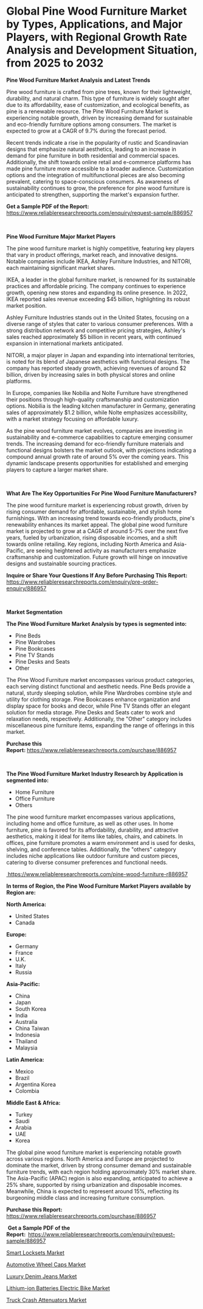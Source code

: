 <p><h1>Global Pine Wood Furniture Market by Types, Applications, and Major Players, with Regional Growth Rate Analysis and Development Situation, from 2025 to 2032</h1></p><p><strong>Pine Wood Furniture Market Analysis and Latest Trends</strong></p>
<p><p>Pine wood furniture is crafted from pine trees, known for their lightweight, durability, and natural charm. This type of furniture is widely sought after due to its affordability, ease of customization, and ecological benefits, as pine is a renewable resource. The Pine Wood Furniture Market is experiencing notable growth, driven by increasing demand for sustainable and eco-friendly furniture options among consumers. The market is expected to grow at a CAGR of 9.7% during the forecast period. </p><p>Recent trends indicate a rise in the popularity of rustic and Scandinavian designs that emphasize natural aesthetics, leading to an increase in demand for pine furniture in both residential and commercial spaces. Additionally, the shift towards online retail and e-commerce platforms has made pine furniture more accessible to a broader audience. Customization options and the integration of multifunctional pieces are also becoming prevalent, catering to space-conscious consumers. As awareness of sustainability continues to grow, the preference for pine wood furniture is anticipated to strengthen, supporting the market's expansion further.</p></p>
<p><strong>Get a Sample PDF of the Report:&nbsp;</strong> <a href="https://www.reliableresearchreports.com/enquiry/request-sample/886957?utm_campaign=13&utm_medium=2&utm_source=Github&utm_content=ia&utm_term=06022025&utm_id=pine-wood-furniture">https://www.reliableresearchreports.com/enquiry/request-sample/886957</a></p>
<p>&nbsp;</p>
<p><strong>Pine Wood Furniture Major Market Players</strong></p>
<p><p>The pine wood furniture market is highly competitive, featuring key players that vary in product offerings, market reach, and innovative designs. Notable companies include IKEA, Ashley Furniture Industries, and NITORI, each maintaining significant market shares.</p><p>IKEA, a leader in the global furniture market, is renowned for its sustainable practices and affordable pricing. The company continues to experience growth, opening new stores and expanding its online presence. In 2022, IKEA reported sales revenue exceeding $45 billion, highlighting its robust market position.</p><p>Ashley Furniture Industries stands out in the United States, focusing on a diverse range of styles that cater to various consumer preferences. With a strong distribution network and competitive pricing strategies, Ashley's sales reached approximately $5 billion in recent years, with continued expansion in international markets anticipated.</p><p>NITORI, a major player in Japan and expanding into international territories, is noted for its blend of Japanese aesthetics with functional designs. The company has reported steady growth, achieving revenues of around $2 billion, driven by increasing sales in both physical stores and online platforms.</p><p>In Europe, companies like Nobilia and Nolte Furniture have strengthened their positions through high-quality craftsmanship and customization options. Nobilia is the leading kitchen manufacturer in Germany, generating sales of approximately $1.2 billion, while Nolte emphasizes accessibility, with a market strategy focusing on affordable luxury.</p><p>As the pine wood furniture market evolves, companies are investing in sustainability and e-commerce capabilities to capture emerging consumer trends. The increasing demand for eco-friendly furniture materials and functional designs bolsters the market outlook, with projections indicating a compound annual growth rate of around 5% over the coming years. This dynamic landscape presents opportunities for established and emerging players to capture a larger market share.</p></p>
<p>&nbsp;</p>
<p><strong>What Are The Key Opportunities For Pine Wood Furniture Manufacturers?</strong></p>
<p><p>The pine wood furniture market is experiencing robust growth, driven by rising consumer demand for affordable, sustainable, and stylish home furnishings. With an increasing trend towards eco-friendly products, pine's renewability enhances its market appeal. The global pine wood furniture market is projected to grow at a CAGR of around 5-7% over the next five years, fueled by urbanization, rising disposable incomes, and a shift towards online retailing. Key regions, including North America and Asia-Pacific, are seeing heightened activity as manufacturers emphasize craftsmanship and customization. Future growth will hinge on innovative designs and sustainable sourcing practices.</p></p>
<p><strong>Inquire or Share Your Questions If Any Before Purchasing This Report:</strong> <a href="https://www.reliableresearchreports.com/enquiry/pre-order-enquiry/886957?utm_campaign=13&utm_medium=2&utm_source=Github&utm_content=ia&utm_term=06022025&utm_id=pine-wood-furniture">https://www.reliableresearchreports.com/enquiry/pre-order-enquiry/886957</a></p>
<p>&nbsp;</p>
<p><strong>Market Segmentation</strong></p>
<p><strong>The Pine Wood Furniture Market Analysis by types is segmented into:</strong></p>
<p><ul><li>Pine Beds</li><li>Pine Wardrobes</li><li>Pine Bookcases</li><li>Pine TV Stands</li><li>Pine Desks and Seats</li><li>Other</li></ul></p>
<p><p>The Pine Wood Furniture market encompasses various product categories, each serving distinct functional and aesthetic needs. Pine Beds provide a natural, sturdy sleeping solution, while Pine Wardrobes combine style and utility for clothing storage. Pine Bookcases enhance organization and display space for books and decor, while Pine TV Stands offer an elegant solution for media storage. Pine Desks and Seats cater to work and relaxation needs, respectively. Additionally, the "Other" category includes miscellaneous pine furniture items, expanding the range of offerings in this market.</p></p>
<p><strong>Purchase this Report:&nbsp;</strong><a href="https://www.reliableresearchreports.com/purchase/886957?utm_campaign=13&utm_medium=2&utm_source=Github&utm_content=ia&utm_term=06022025&utm_id=pine-wood-furniture">https://www.reliableresearchreports.com/purchase/886957</a></p>
<p>&nbsp;</p>
<p><strong>The Pine Wood Furniture Market Industry Research by Application is segmented into:</strong></p>
<p><ul><li>Home Furniture</li><li>Office Furniture</li><li>Others</li></ul></p>
<p><p>The pine wood furniture market encompasses various applications, including home and office furniture, as well as other uses. In home furniture, pine is favored for its affordability, durability, and attractive aesthetics, making it ideal for items like tables, chairs, and cabinets. In offices, pine furniture promotes a warm environment and is used for desks, shelving, and conference tables. Additionally, the "others" category includes niche applications like outdoor furniture and custom pieces, catering to diverse consumer preferences and functional needs.</p></p>
<p><a href="https://www.reliableresearchreports.com/pine-wood-furniture-r886957?utm_campaign=13&utm_medium=2&utm_source=Github&utm_content=ia&utm_term=06022025&utm_id=pine-wood-furniture">&nbsp;https://www.reliableresearchreports.com/pine-wood-furniture-r886957</a></p>
<p><strong>In terms of Region, the Pine Wood Furniture Market Players available by Region are:</strong></p>
<p>
    <p> <strong> North America: </strong>
        <ul>
            <li>United States</li>
            <li>Canada</li>
        </ul>
        </p> 
    <p> <strong> Europe: </strong>
        <ul>
            <li>Germany</li>
            <li>France</li>
            <li>U.K.</li>
            <li>Italy</li>
            <li>Russia</li>
        </ul>
        </p> 
    <p> <strong> Asia-Pacific: </strong>
        <ul>
            <li>China</li>
            <li>Japan</li>
            <li>South Korea</li>
            <li>India</li>
            <li>Australia</li>
            <li>China Taiwan</li>
            <li>Indonesia</li>
            <li>Thailand</li>
            <li>Malaysia</li>
        </ul>
        </p> 
    <p> <strong> Latin America: </strong>
        <ul>
            <li>Mexico</li>
            <li>Brazil</li>
            <li>Argentina Korea</li>
            <li>Colombia</li>
        </ul>
        </p> 
    <p> <strong> Middle East & Africa: </strong>
        <ul>
            <li>Turkey</li>
            <li>Saudi</li>
            <li>Arabia</li>
            <li>UAE</li>
            <li>Korea</li>
        </ul>
    </p>
    </p>
<p><p>The global pine wood furniture market is experiencing notable growth across various regions. North America and Europe are projected to dominate the market, driven by strong consumer demand and sustainable furniture trends, with each region holding approximately 30% market share. The Asia-Pacific (APAC) region is also expanding, anticipated to achieve a 25% share, supported by rising urbanization and disposable incomes. Meanwhile, China is expected to represent around 15%, reflecting its burgeoning middle class and increasing furniture consumption.</p></p>
<p><strong>Purchase this Report: </strong><a href="https://www.reliableresearchreports.com/purchase/886957?utm_campaign=13&utm_medium=2&utm_source=Github&utm_content=ia&utm_term=06022025&utm_id=pine-wood-furniture">https://www.reliableresearchreports.com/purchase/886957</a></p>
<p>&nbsp;<strong>Get a Sample PDF of the Report:&nbsp;&nbsp;</strong><a href="https://www.reliableresearchreports.com/enquiry/request-sample/886957?utm_campaign=13&utm_medium=2&utm_source=Github&utm_content=ia&utm_term=06022025&utm_id=pine-wood-furniture">https://www.reliableresearchreports.com/enquiry/request-sample/886957</a></p>
<p><strong></strong></p>
<p><p><a href="https://github.com/dolorespeddico90/Market-Research-Report-List-1/blob/main/smart-locksets-market.md?utm_campaign=13&utm_medium=2&utm_source=Github&utm_content=ia&utm_term=06022025&utm_id=pine-wood-furniture">Smart Locksets Market</a></p><p><a href="https://www.linkedin.com/pulse/insightful-automotive-wheel-caps-market-report-analyzing-dmsae?utm_campaign=13&utm_medium=2&utm_source=Github&utm_content=ia&utm_term=06022025&utm_id=pine-wood-furniture">Automotive Wheel Caps Market</a></p><p><a href="https://github.com/krinerstormy331/Market-Research-Report-List-1/blob/main/luxury-denim-jeans-market.md?utm_campaign=13&utm_medium=2&utm_source=Github&utm_content=ia&utm_term=06022025&utm_id=pine-wood-furniture">Luxury Denim Jeans Market</a></p><p><a href="https://www.linkedin.com/pulse/lithium-ion-batteries-electric-bike-market-growth-analysis-nwjse?utm_campaign=13&utm_medium=2&utm_source=Github&utm_content=ia&utm_term=06022025&utm_id=pine-wood-furniture">Lithium-ion Batteries Electric Bike Market</a></p><p><a href="https://www.linkedin.com/pulse/truck-crash-attenuators-market-size-share-analysis-growth-alage?utm_campaign=13&utm_medium=2&utm_source=Github&utm_content=ia&utm_term=06022025&utm_id=pine-wood-furniture">Truck Crash Attenuators Market</a></p></p>